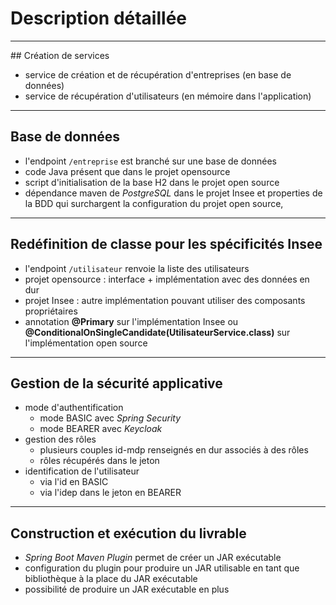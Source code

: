 # Description détaillée

----

## Création de services

- service de création et de récupération d'entreprises (en base de données)
- service de récupération d'utilisateurs (en mémoire dans l'application)

----

## Base de données

- l'endpoint `/entreprise` est branché sur une base de données
- code Java présent que dans le projet opensource
- script d'initialisation de la base H2 dans le projet open source
- dépendance maven de *PostgreSQL* dans le projet Insee et properties de la BDD qui surchargent la configuration du projet open source,

----

## Redéfinition de classe pour les spécificités Insee

- l'endpoint `/utilisateur` renvoie la liste des utilisateurs
- projet opensource : interface + implémentation avec des données en dur
- projet Insee : autre implémentation pouvant utiliser des composants propriétaires
- annotation **@Primary** sur l'implémentation Insee ou **@ConditionalOnSingleCandidate(UtilisateurService.class)** sur l'implémentation open source 

----

## Gestion de la sécurité applicative

- mode d'authentification
    - mode BASIC avec *Spring Security*
    - mode BEARER avec *Keycloak*
- gestion des rôles
    - plusieurs couples id-mdp renseignés en dur associés à des rôles
    - rôles récupérés dans le jeton
- identification de l'utilisateur
    - via l'id en BASIC
    - via l'idep dans le jeton en BEARER

----

## Construction et exécution du livrable

- *Spring Boot Maven Plugin* permet de créer un JAR exécutable
- configuration du plugin pour produire un JAR utilisable en tant que bibliothèque à la place du JAR exécutable
- possibilité de produire un JAR exécutable en plus
